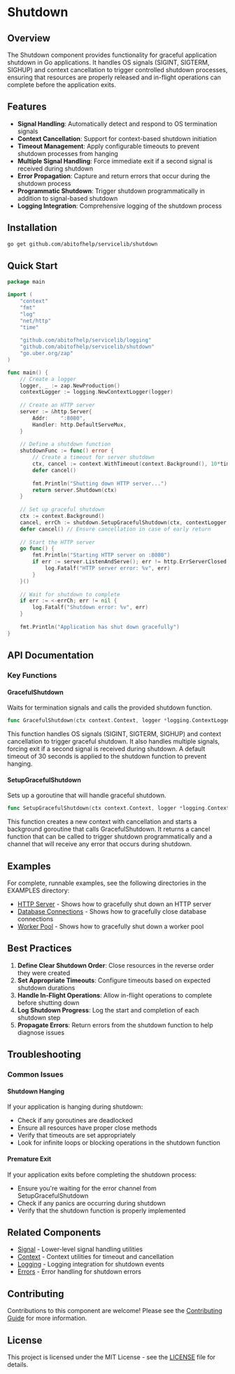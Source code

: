 # Shutdown

## Overview

The Shutdown component provides functionality for graceful application shutdown in Go applications. It handles OS signals (SIGINT, SIGTERM, SIGHUP) and context cancellation to trigger controlled shutdown processes, ensuring that resources are properly released and in-flight operations can complete before the application exits.

## Features

- **Signal Handling**: Automatically detect and respond to OS termination signals
- **Context Cancellation**: Support for context-based shutdown initiation
- **Timeout Management**: Apply configurable timeouts to prevent shutdown processes from hanging
- **Multiple Signal Handling**: Force immediate exit if a second signal is received during shutdown
- **Error Propagation**: Capture and return errors that occur during the shutdown process
- **Programmatic Shutdown**: Trigger shutdown programmatically in addition to signal-based shutdown
- **Logging Integration**: Comprehensive logging of the shutdown process

## Installation

```bash
go get github.com/abitofhelp/servicelib/shutdown
```

## Quick Start

```go
package main

import (
    "context"
    "fmt"
    "log"
    "net/http"
    "time"
    
    "github.com/abitofhelp/servicelib/logging"
    "github.com/abitofhelp/servicelib/shutdown"
    "go.uber.org/zap"
)

func main() {
    // Create a logger
    logger, _ := zap.NewProduction()
    contextLogger := logging.NewContextLogger(logger)
    
    // Create an HTTP server
    server := &http.Server{
        Addr:    ":8080",
        Handler: http.DefaultServeMux,
    }
    
    // Define a shutdown function
    shutdownFunc := func() error {
        // Create a timeout for server shutdown
        ctx, cancel := context.WithTimeout(context.Background(), 10*time.Second)
        defer cancel()
        
        fmt.Println("Shutting down HTTP server...")
        return server.Shutdown(ctx)
    }
    
    // Set up graceful shutdown
    ctx := context.Background()
    cancel, errCh := shutdown.SetupGracefulShutdown(ctx, contextLogger, shutdownFunc)
    defer cancel() // Ensure cancellation in case of early return
    
    // Start the HTTP server
    go func() {
        fmt.Println("Starting HTTP server on :8080")
        if err := server.ListenAndServe(); err != http.ErrServerClosed {
            log.Fatalf("HTTP server error: %v", err)
        }
    }()
    
    // Wait for shutdown to complete
    if err := <-errCh; err != nil {
        log.Fatalf("Shutdown error: %v", err)
    }
    
    fmt.Println("Application has shut down gracefully")
}
```

## API Documentation

### Key Functions

#### GracefulShutdown

Waits for termination signals and calls the provided shutdown function.

```go
func GracefulShutdown(ctx context.Context, logger *logging.ContextLogger, shutdownFunc func() error) error
```

This function handles OS signals (SIGINT, SIGTERM, SIGHUP) and context cancellation to trigger graceful shutdown. It also handles multiple signals, forcing exit if a second signal is received during shutdown. A default timeout of 30 seconds is applied to the shutdown function to prevent hanging.

#### SetupGracefulShutdown

Sets up a goroutine that will handle graceful shutdown.

```go
func SetupGracefulShutdown(ctx context.Context, logger *logging.ContextLogger, shutdownFunc func() error) (context.CancelFunc, <-chan error)
```

This function creates a new context with cancellation and starts a background goroutine that calls GracefulShutdown. It returns a cancel function that can be called to trigger shutdown programmatically and a channel that will receive any error that occurs during shutdown.

## Examples

For complete, runnable examples, see the following directories in the EXAMPLES directory:

- [HTTP Server](../EXAMPLES/shutdown/http_server/README.md) - Shows how to gracefully shut down an HTTP server
- [Database Connections](../EXAMPLES/shutdown/database_connections/README.md) - Shows how to gracefully close database connections
- [Worker Pool](../EXAMPLES/shutdown/worker_pool/README.md) - Shows how to gracefully shut down a worker pool

## Best Practices

1. **Define Clear Shutdown Order**: Close resources in the reverse order they were created
2. **Set Appropriate Timeouts**: Configure timeouts based on expected shutdown durations
3. **Handle In-Flight Operations**: Allow in-flight operations to complete before shutting down
4. **Log Shutdown Progress**: Log the start and completion of each shutdown step
5. **Propagate Errors**: Return errors from the shutdown function to help diagnose issues

## Troubleshooting

### Common Issues

#### Shutdown Hanging

If your application is hanging during shutdown:
- Check if any goroutines are deadlocked
- Ensure all resources have proper close methods
- Verify that timeouts are set appropriately
- Look for infinite loops or blocking operations in the shutdown function

#### Premature Exit

If your application exits before completing the shutdown process:
- Ensure you're waiting for the error channel from SetupGracefulShutdown
- Check if any panics are occurring during shutdown
- Verify that the shutdown function is properly implemented

## Related Components

- [Signal](../signal/README.md) - Lower-level signal handling utilities
- [Context](../context/README.md) - Context utilities for timeout and cancellation
- [Logging](../logging/README.md) - Logging integration for shutdown events
- [Errors](../errors/README.md) - Error handling for shutdown errors

## Contributing

Contributions to this component are welcome! Please see the [Contributing Guide](../CONTRIBUTING.md) for more information.

## License

This project is licensed under the MIT License - see the [LICENSE](../LICENSE) file for details.